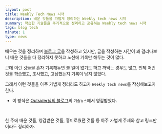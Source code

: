 ```yaml
---
layout: post
title: Weekly Tech News 시작
description: 배운 것들을 가볍게 정리하는 Weekly tech news 시작
summary: 학습한 기술들을 주기적으로 정리하고 공유하는 Weekly tech news 시작
tags: blog tech
minute: 1
type: news
---
```


배우는 것을 정리하며 [블로그 글](https://binux.tistory.com/)을 작성하고 있지만, 글을 작성하는 시간이 꽤 걸리다보니 배운 것들을 다 정리하지 못하고 노션에 기록만 해두는 것이 많다.

근데 이런 것들을 혼자 기록해두면 볼 일이 없기도 하고 까먹는 경우도 많고, 언제 어떤 것을 학습했고, 조사했고, 고심했는지 기록이 남지 않았다.

그래서 이런 것들을 아주 가볍게 정리라도 하고자 `Weekly tech news`를 작성해보고자 한다.
- 이 방식은 [Outsider님의 블로그](https://blog.outsider.ne.kr/)의 `기술뉴스`에서 영감받았다.

<br/>

한 주에 배운 것들, 영감받은 것들, 흥미로웠던 것들 등 아주 가볍게 주제와 참고 링크만이라도 정리하자.
